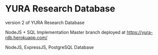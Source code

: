 # YURA Research Database
version 2 of YURA Research Database

NodeJS + SQL Implementation
Master branch deployed at https://yura-rdb.herokuapp.com/

NodeJS, ExpressJS, PostgreSQL Database
